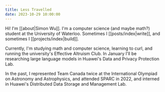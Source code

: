 ```yaml
---
title: Less Travelled
date: 2023-10-29 10:00:00
---
```


Hi! I'm [[about|Simon Wu]]. I'm a computer science (and maybe math?) student at the University of Waterloo. Sometimes I [[posts/index|write]], and sometimes I [[projects/index|build]].

Currently, I'm studying math and computer science, learning to curl, and running the university's Effective Altruism Club. In January I'll be researching large language models in Huawei's Data and Privacy Protection Lab.

In the past, I represented Team Canada twice at the International Olympiad on Astronomy and Astrophysics, and attended SPARC in 2022, and interned in Huawei's Distributed Data Storage and Management Lab.
